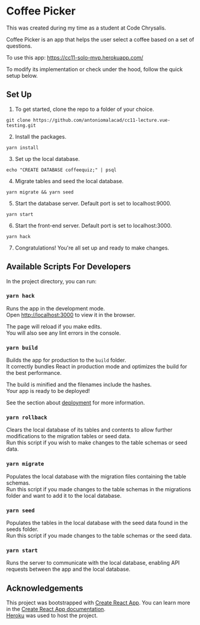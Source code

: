 # Coffee Picker

This was created during my time as a student at Code Chrysalis.

Coffee Picker is an app that helps the user select a coffee based on a set of questions.

To use this app: https://cc11-solo-mvp.herokuapp.com/

To modify its implementation or check under the hood, follow the quick setup below.

## Set Up

1. To get started, clone the repo to a folder of your choice.

```
git clone https://github.com/antoniomalacad/cc11-lecture.vue-testing.git
```

2. Install the packages.

```
yarn install
```

3. Set up the local database.

```
echo "CREATE DATABASE coffeequiz;" | psql
```

4. Migrate tables and seed the local database.

```
yarn migrate && yarn seed
```

5. Start the database server. Default port is set to localhost:9000.

```
yarn start
```

6. Start the front-end server. Default port is set to localhost:3000.

```
yarn hack
```

7. Congratulations! You're all set up and ready to make changes.

## Available Scripts For Developers

In the project directory, you can run:

### `yarn hack`

Runs the app in the development mode.<br />
Open [http://localhost:3000](http://localhost:3000) to view it in the browser.

The page will reload if you make edits.<br />
You will also see any lint errors in the console.

### `yarn build`

Builds the app for production to the `build` folder.<br />
It correctly bundles React in production mode and optimizes the build for the best performance.

The build is minified and the filenames include the hashes.<br />
Your app is ready to be deployed!

See the section about [deployment](https://facebook.github.io/create-react-app/docs/deployment) for more information.

### `yarn rollback`

Clears the local database of its tables and contents to allow further modifications to the migration tables or seed data.<br />
Run this script if you wish to make changes to the table schemas or seed data.

### `yarn migrate`

Populates the local database with the migration files containing the table schemas. <br />
Run this script if you made changes to the table schemas in the migrations folder and want to add it to the local database.

### `yarn seed`

Populates the tables in the local database with the seed data found in the seeds folder. <br />
Run this script if you made changes to the table schemas or the seed data.

### `yarn start`

Runs the server to communicate with the local database, enabling API requests between the app and the local database.

## Acknowledgements

This project was bootstrapped with [Create React App](https://github.com/facebook/create-react-app).
You can learn more in the [Create React App documentation](https://facebook.github.io/create-react-app/docs/getting-started). <br />
[Heroku](https://www.heroku.com/) was used to host the project. <br />
